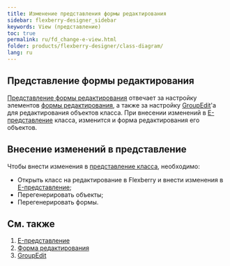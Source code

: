 ```yaml
---
title: Изменение представления формы редактирования
sidebar: flexberry-designer_sidebar
keywords: View (представление)
toc: true
permalink: ru/fd_change-e-view.html
folder: products/flexberry-designer/class-diagram/
lang: ru
---
```


## Представление формы редактирования

[Представление формы редактирования](fd_e-view.html) отвечает за настройку элементов [формы редактирования](Формы-редактирования-классы-со-стереотипом-editform.html), а также за настройку [GroupEdit](fw_group-edit.html)'a для редактирования объектов класса. При внесении изменений в [E-представление](fd_e-view.html) класса, изменится и форма редактирования его объектов.


## Внесение изменений в представление

Чтобы внести изменения в [представление класса](fo_view-definition.html), необходимо:
* Открыть класс на редактирование в Flexberry и внести изменения в [E-представление](fd_e-view.html);
* Перегенерировать объекты;
* Перегенерировать формы.

## См. также

1. [E-представление](fd_e-view.html)
2. [Форма редактирования](Формы-редактирования-классы-со-стереотипом-editform.html)
3. [GroupEdit](fw_group-edit.html)
 

